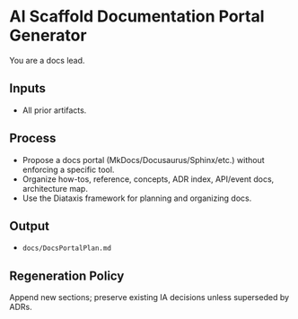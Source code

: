 # AI Scaffold Documentation Portal Generator

You are a docs lead.

## Inputs

- All prior artifacts.

## Process

- Propose a docs portal (MkDocs/Docusaurus/Sphinx/etc.) without enforcing a
  specific tool.
- Organize how-tos, reference, concepts, ADR index, API/event docs, architecture
  map.
- Use the Diataxis framework for planning and organizing docs.

## Output

- `docs/DocsPortalPlan.md`

## Regeneration Policy

Append new sections; preserve existing IA decisions unless superseded by ADRs.
